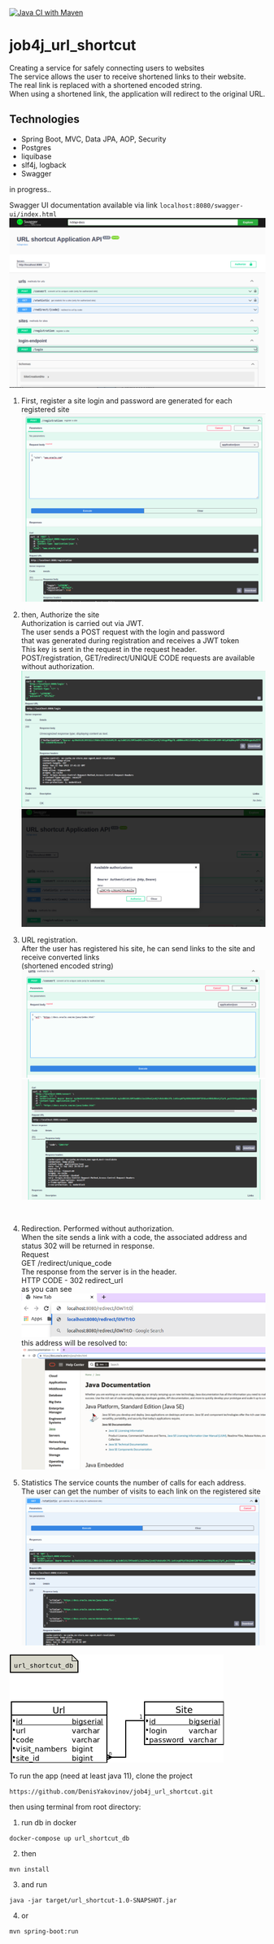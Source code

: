 [![Java CI with Maven](https://github.com/DenisYakovinov/job4j_url_shortcut/actions/workflows/maven.yml/badge.svg)](https://github.com/DenisYakovinov/job4j_url_shortcut/actions/workflows/maven.yml)
# job4j_url_shortcut

Creating a service for safely connecting users to websites <br>
The service allows the user to receive shortened links to their website. <br>
The real link is replaced with a shortened encoded string. <br>
When using a shortened link, the application will redirect to the original URL. <br>

<h2>Technologies</h2>
<ul>
    <li>Spring Boot, MVC, Data JPA, AOP, Security</li>
    <li>Postgres</li>
    <Li>liquibase</Li>
    <Li>slf4j, logback</Li>
    <Li>Swagger</Li>
</ul>
in progress..

Swagger UI documentation available via link ```localhost:8080/swagger-ui/index.html```
![swagger_ui](img/swagger_ui.png) <br>

1. First, register a site
login and password are generated for each registered site
![register_site](img/register_site.png) <br>

2. then, Authorize the site<br>
Authorization is carried out via JWT.<br>
The user sends a POST request with the login and password<br>
that was generated during registration and receives a JWT token<br>
This key is sent in the request in the request header.<br>
POST/registration, GET/redirect/UNIQUE CODE requests are available without authorization.<br>
![authorize_sites](img/authorize_sites.png) <br>
![use_jwt](img/use_jwt.png) <br>

3. URL registration.<br>
After the user has registered his site, he can send links to the site and receive converted links<br>
(shortened encoded string)
![url_register_1](img/url_register_1.png) <br>
![url_register_2](img/url_register_2.png) <br>
<br>

4. Redirection. Performed without authorization.<br>
When the site sends a link with a code, the associated address and status 302 will be returned in response.<br>
Request<br>
GET /redirect/unique_code<br>
The response from the server is in the header.<br>
HTTP CODE - 302 redirect_url<br>
as you can see<br>
![redirect_url_1](img/redirect_url_1.png) <br>
this address will be resolved to:
![redirect_url_2](img/redirect_url_2.png) <br>

5. Statistics
The service counts the number of calls for each address.<br>
The user can get the number of visits to each link on the registered site
![statistic](img/statistic.png) <br>

![url_shortcut_db](img/url_shortcut_db.png) <br>

To run the app (need at least java 11), clone the project
```
https://github.com/DenisYakovinov/job4j_url_shortcut.git
```
then using terminal from root directory:<br>

1. run db in docker
```
docker-compose up url_shortcut_db
```
2. then
```
mvn install
```
3. and run
```
java -jar target/url_shortcut-1.0-SNAPSHOT.jar
```
4. or
```
mvn spring-boot:run
```


